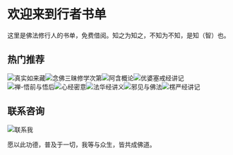 # 欢迎来到行者书单

这里是佛法修行人的书单，免费借阅。知之为知之，不知为不知，是知（智）也。

## 热门推荐

![真实如来藏](img/zhenshirulaizang.jpg)![念佛三昧修学次第](img/nianfosanmeixiuxuecidi.jpg)![阿含概论](img/ahangailun.jpg)![优婆塞戒经讲记](img/youposaijiejingjiangji.jpg)![禅-悟前与悟后](img/chanwuqianyuwuhou.jpg)![心经密意](img/xinjingmiyi.jpg)![法华经讲义](img/fahuajingjiangyi.jpg)![邪见与佛法](img/xiejianyufofa.jpg)![楞严经讲记](img/lengyanjingjiangji2.jpg)

## 联系咨询

![联系我](img/wx_qrcode.jpg)

愿以此功德，普及于一切，我等与众生，皆共成佛道。
